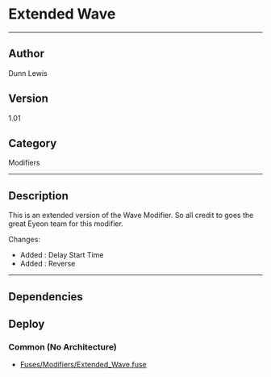 # Extended Wave
___

## Author
Dunn Lewis

## Version
1.01

## Category
Modifiers

___

## Description
<p>This is an extended version of the Wave Modifier. So all credit to goes the great Eyeon team for this modifier.</p>
<p>Changes:
<ul>
	<li>Added : Delay Start Time</li>
  <li>Added : Reverse</li>
</ul>

___

## Dependencies

## Deploy

### Common (No Architecture)

<ul>
<li><a href="https://gitlab.com/WeSuckLess/Reactor/-/blob/master/Atoms/com.DunnLewis.Extended_Wave/Fuses/Modifiers/Extended_Wave.fuse?ref_type=heads">Fuses/Modifiers/Extended_Wave.fuse</a></li>
</ul>
